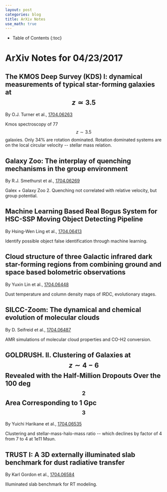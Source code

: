 ```yaml
---
layout: post
categories: blog
title: ArXiv Notes
use_math: true
---
```


* Table of Contents
{:toc}


# ArXiv Notes for 04/23/2017


## The KMOS Deep Survey (KDS) I: dynamical measurements of typical star-forming galaxies at $$z \simeq 3.5 $$

By O.J. Turner et al., [1704.06263](https://arxiv.org/abs/1704.06263)

Kmos spectroscopy of 77 $$z\sim 3.5$$ galaxies. Only 34\% are rotation dominated. Rotation
dominated systems are on the local circular velocity -- stellar mass relation.

## Galaxy Zoo: The interplay of quenching mechanisms in the group environment

By R.J. Smethurst et al., [1704.06269](https://arxiv.org/abs/1704.06269)

Galex + Galaxy Zoo 2.  Quenching not correlated with relative velocity, but group potential.

## Machine Learning Based Real Bogus System for HSC-SSP Moving Object Detecting Pipeline

By Hsing-Wen Ling et al., [1704.06413](https://arxiv.org/abs/1704.06413)

Identify possible object false identification through machine learning.

## Cloud structure of three Galactic infrared dark star-forming regions from combining ground and space based bolometric observations

By Yuxin Lin et al., [1704.06448](https://arxiv.org/abs/1704.06448)

Dust temperature and column density maps of IRDC, evolutionary stages.

## SILCC-Zoom: The dynamical and chemical evolution of molecular clouds

By D. Seifreid et al., [1704.06487](https://arxiv.org/abs/1704.06487)

AMR simulations of molecular cloud properties and CO-H2 conversion.


## GOLDRUSH. II. Clustering of Galaxies at $$z\sim 4−6$$ Revealed with the Half-Million Dropouts Over the 100 deg$$^2$$ Area Corresponding to 1 Gpc$$^3$$

By Yuichi Harikane et al., [1704.06535](https://arxiv.org/abs/1704.06535)

Clustering and stellar-mass-halo-mass ratio -- which declines by factor of 4 from 7 to 4 at 1e11 Msun.

## TRUST I: A 3D externally illuminated slab benchmark for dust radiative transfer

By Karl Gordon et al., [1704.06584](https://arxiv.org/abs/1704.06584)

Illuminated slab benchmark for RT modeling.